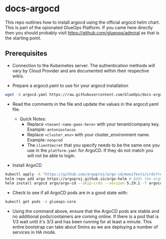 # docs-argocd

This repo outlines how to install argocd using the official argocd helm chart. This is part of the opionated GlueOps Platform. If you came here directly then you should probably visit https://github.com/glueops/admiral as that is the starting point.

## Prerequisites

- Connection to the Kubernetes server. The authentication methods will vary by Cloud Provider and are documented within their respective wikis.

- Prepare a argocd.yaml to use for your argocd installation
  
```bash
wget -O argocd.yaml https://raw.githubusercontent.com/GlueOps/docs-argocd/main/argocd.yaml.tpl
```

- Read the comments in the file and update the values in the argocd.yaml file.
  - Quick Notes:
    - Replace `<tenant-name-goes-here>` with your tenant/company key. Example: `antoniostacos`
    - Replace `<cluster_env>` with your cluster_environment name. Example: `nonprod`
    - The `clientSecret` that you specify needs to be the same one you use in the `platform.yaml` for ArgoCD. If they do not match you will not be able to login.

- Install ArgoCD

```bash
kubectl apply -k "https://github.com/argoproj/argo-cd/manifests/crds?ref=v2.6.7" # You need to install the CRD's that match the version of the app in the helm chart.
helm repo add argo https://argoproj.github.io/argo-helm # Adds the argo helm repository to your local environment
helm install argocd argo/argo-cd --skip-crds --version 5.29.1 -f argocd.yaml --namespace=glueops-core --create-namespace #this command includes --skip-crds but the way the chart works we also have a value we need to set to false so that the CRD's do not work. This value is in the argocd.yaml
```

- Check to see if all ArgoCD pods are in a good state with: 

```bash
kubectl get pods -n glueops-core
```

- Using the command above, ensure that the ArgoCD pods are stable and no additional pods/containers are coming online. If there is a pod that is 1/3 wait until it's 3/3 and has been running for at least a minute. This entire bootstrap can take about 5mins as we are deploying a number of services in HA mode.

